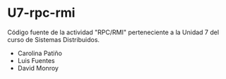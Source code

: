# U7-rpc-rmi
Código fuente de la actividad "RPC/RMI" perteneciente a la Unidad 7 del curso de Sistemas Distribuidos.

- Carolina Patiño
- Luis Fuentes
- David Monroy
